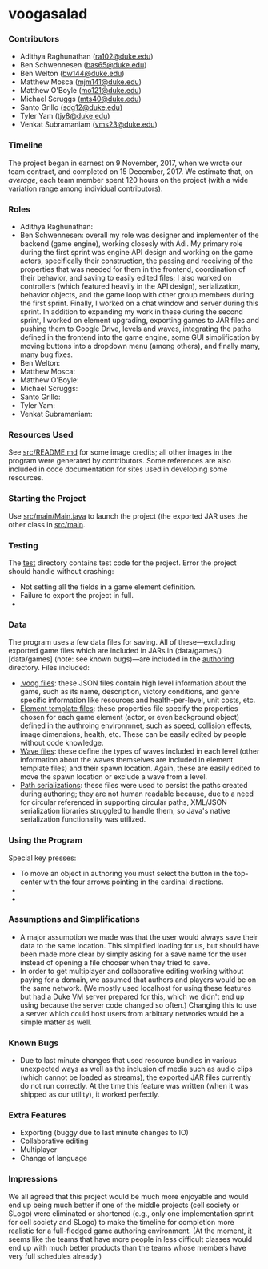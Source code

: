 # voogasalad

### Contributors 

* Adithya Raghunathan (ra102@duke.edu)
* Ben Schwennesen (bas65@duke.edu) 
* Ben Welton (bw144@duke.edu)
* Matthew Mosca (mjm141@duke.edu)
* Matthew O'Boyle (mo121@duke.edu)
* Michael Scruggs (mts40@duke.edu)
* Santo Grillo (sdg12@duke.edu)
* Tyler Yam (tjy8@duke.edu)
* Venkat Subramaniam (vms23@duke.edu)
 

### Timeline

The project began in earnest on 9 November, 2017, when we wrote our team contract, and completed on 15 December, 2017. We estimate that, on *average*, each team member spent 120 hours on the project (with a wide variation range among individual contributors).

### Roles 

* Adithya Raghunathan:
* Ben Schwennesen: overall my role was designer and implementer of the backend (game engine), working closesly with Adi. My primary role during the first sprint was engine API design and working on the game actors, specifically their construction, the passing and receiving of the properties that was needed for them in the frontend, coordination of their behavior, and saving to easily edited files; I also worked on controllers (which featured heavily in the API design), serialization, behavior objects, and the game loop with other group members during the first sprint. Finally, I worked on a chat window and server during this sprint. In addition to expanding my work in these during the second sprint, I worked on element upgrading, exporting games to JAR files and pushing them to Google Drive, levels and waves, integrating the paths defined in the frontend into the game engine, some GUI simplification by moving buttons into a dropdown menu (among others), and finally many, many bug fixes.
* Ben Welton:
* Matthew Mosca:
* Matthew O'Boyle:
* Michael Scruggs:
* Santo Grillo:
* Tyler Yam:
* Venkat Subramaniam:
 

### Resources Used 

See [src/README.md](src/README.md) for some image credits; all other images in the program were generated by contributors. Some references are also included in code documentation for sites used in developing some resources.


### Starting the Project

Use [src/main/Main.java](src/main/Main.java) to launch the project (the exported JAR uses the other class in [src/main](src/main).


### Testing 

The [test](/test) directory contains test code for the project. Error the project should handle without crashing: 
* Not setting all the fields in a game element definition.
* Failure to export the project in full.
* 


### Data

The program uses a few data files for saving. All of these—excluding exported game files which are included in JARs in (data/games/)[data/games] (note: see known bugs)—are included in the [authoring](/authoring) directory. Files included: 
* [.voog files](authoring/BasicGame.voog): these JSON files contain high level information about the game, such as its name, description, victory conditions, and genre specific information like resources and health-per-level, unit costs, etc.
* [Element template files](authoring/sprite-templates/BasicGame/): these properties file specify the properties chosen for each game element (actor, or even background object) defined in the authroing environmnet, such as speed, collision effects, image dimensions, health, etc. These can be easily edited by people without code knowledge.
* [Wave files](authoring/waves/BasicGame/): these define the types of waves included in each level (other information about the waves themselves are included in element template files) and their spawn location. Again, these are easily edited to move the spawn location or exclude a wave from a level.
* [Path serializations](authoring/serializations/): these files were used to persist the paths created during authoring; they are not human readable because, due to a need for circular referenced in supporting circular paths, XML/JSON serialization libraries struggled to handle them, so Java's native serialization functionality was utilized.
 

### Using the Program

Special key presses: 
* To move an object in authoring you must select the button in the top-center with the four arrows pointing in the cardinal directions.
* 
* 


### Assumptions and Simplifications

* A major assumption we made was that the user would always save their data to the same location. This simplified loading for us, but should have been made more clear by simply asking for a save name for the user instead of opening a file chooser when they tried to save.
* In order to get multiplayer and collaborative editing working without paying for a domain, we assumed that authors and players would be on the same network. (We mostly used localhost for using these features but had a Duke VM server prepared for this, which we didn't end up using because the server code changed so often.)  Changing this to use a server which could host users from arbitrary networks would be a simple matter as well.

### Known Bugs 

* Due to last minute changes that used resource bundles in various unexpected ways as well as the inclusion of media such as audio clips (which cannot be loaded as streams), the exported JAR files currently do not run correctly. At the time this feature was written (when it was shipped as our utility), it worked perfectly. 

### Extra Features

* Exporting (buggy due to last minute changes to IO)
* Collaborative editing
* Multiplayer
* Change of language


### Impressions

We all agreed that this project would be much more enjoyable and would end up being much better if one of the middle projects (cell society or SLogo) were eliminated or shortened (e.g., only one implementation sprint for cell society and SLogo) to make the timeline for completion more realistic for a full-fledged game authoring environment. (At the moment, it seems like the teams that have more people in less difficult classes would end up with much better products than the teams whose members have very full schedules already.)